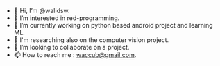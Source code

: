 - 👋 Hi, I’m @walidsw.
- 👀 I’m interested in red-programming.
- 🌱 I’m currently working on python based android project and learning ML.
- 🌱 I'm researching also on the computer vision project.
- 💞️ I’m looking to collaborate on a project.
- 📫 How to reach me : waccub@gmail.com.

<!---
walidsw/walidsw is a ✨ special ✨ repository because its `README.md` (this file) appears on your GitHub profile.
You can click the Preview link to take a look at your changes.
--->
